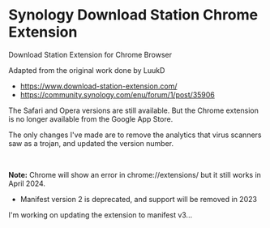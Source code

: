 # Synology Download Station Chrome Extension
Download Station Extension for Chrome Browser

Adapted from the original work done by LuukD
- https://www.download-station-extension.com/
- https://community.synology.com/enu/forum/1/post/35906

The Safari and Opera versions are still available. But the Chrome extension is no longer available from the Google App Store.

The only changes I've made are to remove the analytics that virus scanners saw as a trojan, and updated the version number. 

<br>

**Note:** Chrome will show an error in chrome://extensions/ but it still works in April 2024.
- Manifest version 2 is deprecated, and support will be removed in 2023

I'm working on updating the extension to manifest v3...
